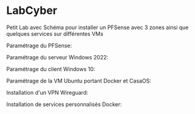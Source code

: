 # LabCyber
Petit Lab avec Schéma pour installer un PFSense avec 3 zones ainsi que quelques services sur différentes VMs

Paramétrage du PFSense:

Paramétrage du serveur Windows 2022:

Paramétrage du client Windows 10:

Paramétrage de la VM Ubuntu portant Docker et CasaOS:

Installation d'un VPN Wireguard:

Installation de services personnalisés Docker:
